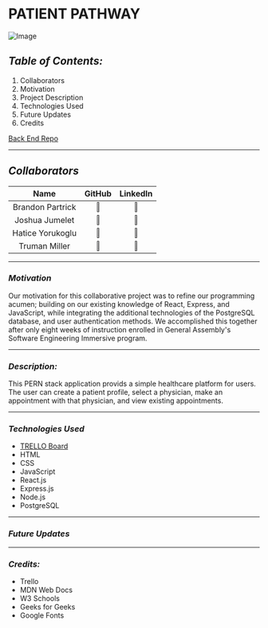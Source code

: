# **PATIENT PATHWAY**

![Image](https://cdn.create.vista.com/api/media/small/563332522/stock-vector-stethoscope-icon-flat-illustration-medical)

## **_Table of Contents:_**

1. Collaborators
2. Motivation
3. Project Description
4. Technologies Used
5. Future Updates
6. Credits

[Back End Repo](https://github.com/trumanmiller20/Patient-Pathway-PERN-Backend)

---

## **_Collaborators_**

|       Name       |                                                GitHub                                                |                                             LinkedIn                                             |
| :--------------: | :--------------------------------------------------------------------------------------------------: | :----------------------------------------------------------------------------------------------: |
| Brandon Partrick | [<img src="https://cdn.iconscout.com/icon/free/png-256/github-3089487-2567439.png" width="20%" />]() | [<img src="https://cdn-icons-png.flaticon.com/512/179/179330.png" width="10%" height="10%" />]() |
|  Joshua Jumelet  | [<img src="https://cdn.iconscout.com/icon/free/png-256/github-3089487-2567439.png" width="20%" />]() | [<img src="https://cdn-icons-png.flaticon.com/512/179/179330.png" width="10%" height="10%" />]() |
| Hatice Yorukoglu | [<img src="https://cdn.iconscout.com/icon/free/png-256/github-3089487-2567439.png" width="20%" />]() | [<img src="https://cdn-icons-png.flaticon.com/512/179/179330.png" width="10%" height="10%" />]() |
|  Truman Miller   | [<img src="https://cdn.iconscout.com/icon/free/png-256/github-3089487-2567439.png" width="20%" />]() | [<img src="https://cdn-icons-png.flaticon.com/512/179/179330.png" width="10%" height="10%" />]() |

---

### **_Motivation_**

Our motivation for this collaborative project was to refine our programming acumen; building on our existing knowledge of React, Express, and JavaScript, while integrating the additional technologies of the PostgreSQL database, and user authentication methods. We accomplished this together after only eight weeks of instruction enrolled in General Assembly's Software Engineering Immersive program.

---

### **_Description:_**

This PERN stack application provids a simple healthcare platform for users. The user can create a patient profile, select a physician, make an appointment with that physician, and view existing appointments.

---

### **_Technologies Used_**

- [TRELLO Board](https://trello.com/b/DQ0A8xV5/patientpathway)
- HTML
- CSS
- JavaScript
- React.js
- Express.js
- Node.js
- PostgreSQL

---

### **_Future Updates_**

---

### **_Credits:_**

- Trello
- MDN Web Docs
- W3 Schools
- Geeks for Geeks
- Google Fonts
